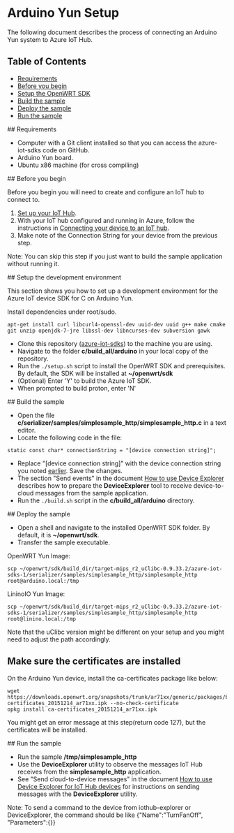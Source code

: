 # Arduino Yun Setup

The following document describes the process of connecting an Arduino Yun system to Azure IoT Hub.

## Table of Contents

- [Requirements](#requirements)
- [Before you begin](#beforebegin)
- [Setup the OpenWRT SDK](#setup)
- [Build the sample](#build)
- [Deploy the sample](#deploy)
- [Run the sample](#run)

<a name="requirements"/>
## Requirements

  - Computer with a Git client installed so that you can access the azure-iot-sdks code on GitHub.
  - Arduino Yun board.
  - Ubuntu x86 machine (for cross compiling)

<a name="beforebegin"/>
## Before you begin

Before you begin you will need to create and configure an IoT hub to connect to.

  1. [Set up your IoT Hub][setup-iothub].
  2. With your IoT hub configured and running in Azure, follow the instructions in [Connecting your device to an IoT hub][provision-device].
  3. Make note of the Connection String for your device from the previous step.

Note: You can skip this step if you just want to build the sample application without running it.

<a name="setup"/>
## Setup the development environment

This section shows you how to set up a development environment for the Azure IoT device SDK for C on Arduino Yun.

Install dependencies under root/sudo. 

``` 
apt-get install curl libcurl4-openssl-dev uuid-dev uuid g++ make cmake git unzip openjdk-7-jre libssl-dev libncurses-dev subversion gawk
```

- Clone this repository ([azure-iot-sdks](https://github.com/Azure/azure-iot-sdks)) to the machine you are using.
- Navigate to the folder **c/build_all/arduino** in your local copy of the repository.
- Run the `./setup.sh` script to install the OpenWRT SDK and prerequisites. By default, the SDK will be installed at **~/openwrt/sdk**
- (Optional) Enter 'Y' to build the Azure IoT SDK.
- When prompted to build proton, enter 'N'


 <a name="build"/>
## Build the sample

- Open the file **c/serializer/samples/simplesample_http/simplesample_http.c** in a text editor.
- Locate the following code in the file:
```
static const char* connectionString = "[device connection string]";
```
- Replace "[device connection string]" with the device connection string you noted [earlier](#beforebegin). Save the changes.
- The section "Send events" in the document [How to use Device Explorer](../../tools/DeviceExplorer/doc/how_to_use_device_explorer.md) describes how to prepare the **DeviceExplorer** tool to receive device-to-cloud messages from the sample application.
- Run the `./build.sh` script in the **c/build_all/arduino** directory.   

<a name="deploy"/>
## Deploy the sample

- Open a shell and navigate to the installed OpenWRT SDK folder. By default, it is **~/openwrt/sdk**.
- Transfer the sample executable.

OpenWRT Yun Image:

```
scp ~/openwrt/sdk/build_dir/target-mips_r2_uClibc-0.9.33.2/azure-iot-sdks-1/serializer/samples/simplesample_http/simplesample_http root@arduino.local:/tmp
```

LininoIO Yun Image:

```
scp ~/openwrt/sdk/build_dir/target-mips_r2_uClibc-0.9.33.2/azure-iot-sdks-1/serializer/samples/simplesample_http/simplesample_http root@linino.local:/tmp
```

Note that the uClibc version might be different on your setup and you might need to adjust the path accordingly.

## Make sure the certificates are installed

On the Arduino Yun device, install the ca-certificates package like below:

```
wget https://downloads.openwrt.org/snapshots/trunk/ar71xx/generic/packages/base/ca-certificates_20151214_ar71xx.ipk --no-check-certificate
opkg install ca-certificates_20151214_ar71xx.ipk
```

You might get an error message at this step(return code 127), but the certificates will be installed.

<a name="run"/>
## Run the sample

- Run the sample **/tmp/simplesample_http**
- Use the **DeviceExplorer** utility to observe the messages IoT Hub receives from the **simplesample_http** application.
- See "Send cloud-to-device messages" in the document [How to use Device Explorer for IoT Hub devices][device-explorer] for instructions on sending messages with the **DeviceExplorer** utility.

Note: To send a command to the device from iothub-explorer or DeviceExplorer, the command should be like {"Name":"TurnFanOff", "Parameters":{}}

[setup-devbox-linux]: devbox_setup.md
[device-explorer]: ../../tools/DeviceExplorer/doc/how_to_use_device_explorer.md
[setup-iothub]: ../../doc/setup_iothub.md
[provision-device]: ./provision_device.md
